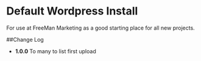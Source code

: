 Default Wordpress Install
=========================

For use at FreeMan Marketing as a good starting place for all new projects.

##Change Log

- **1.0.0** To many to list first upload
